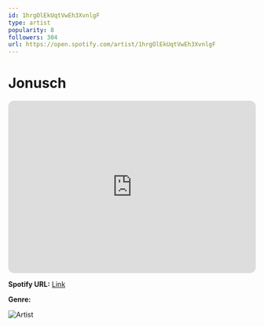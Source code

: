 ```yaml
---
id: 1hrgOlEkUqtVwEh3XvnlgF
type: artist
popularity: 8
followers: 304
url: https://open.spotify.com/artist/1hrgOlEkUqtVwEh3XvnlgF
---
```

# Jonusch

<iframe style="border-radius:12px" src="https://open.spotify.com/embed/artist/1hrgOlEkUqtVwEh3XvnlgF" width="100%" height="352" frameBorder="0" allowfullscreen="" allow="autoplay; clipboard-write; encrypted-media; fullscreen; picture-in-picture" loading="lazy"></iframe>

**Spotify URL:** [Link](https://open.spotify.com/artist/1hrgOlEkUqtVwEh3XvnlgF)

**Genre:** 

![Artist](https://i.scdn.co/image/ab6761610000e5ebace1cdc05672b5766b490321)
